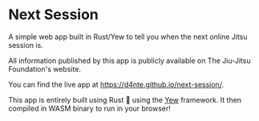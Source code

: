 # Next Session

A simple web app built in Rust/Yew to tell you when the next online Jitsu session is.

All information published by this app is publicly available on The Jiu-Jitsu Foundation's website.

You can find the live app at https://d4nte.github.io/next-session/.

This app is entirely built using Rust 🦀 using the [Yew](https://yew.rs/) framework.
It then compiled in WASM binary to run in your browser!
